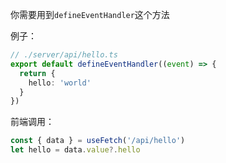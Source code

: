 你需要用到`defineEventHandler`这个方法

例子：

```ts
// ./server/api/hello.ts
export default defineEventHandler((event) => {
  return {
    hello: 'world'
  }
})
```

前端调用：

```ts
const { data } = useFetch('/api/hello')
let hello = data.value?.hello
```